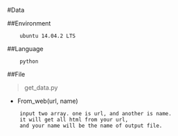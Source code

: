 #Data

##Environment

```
	ubuntu 14.04.2 LTS
```

##Language

```
	python
```

##File

> get_data.py

- From_web(url, name)

```
	input two array. one is url, and another is name.
	it will get all html from your url,
	and your name will be the name of output file.
```
